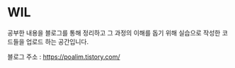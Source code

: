 # WIL
공부한 내용을 블로그를 통해 정리하고 그 과정의 이해를 돕기 위해 실습으로 작성한 코드들을 업로드 하는 공간입니다.

블로그 주소 : https://poalim.tistory.com/
